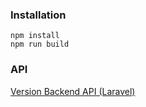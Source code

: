 ### Installation

```
npm install
npm run build
```

### API
[Version Backend API (Laravel)](https://github.com/wisusdev/orange_backend_api_laravel)